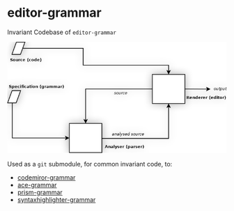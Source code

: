 # editor-grammar

Invariant Codebase of `editor-grammar`



[![Specification - Analyser - Renderer Model](spec-analyser-renderer-diagram.png)](grammar-reference.md#modularity-and-future-directions)



Used as a `git` submodule, for common invariant code, to:


* [codemiror-grammar](https://github.com/foo123/codemirror-grammar)
* [ace-grammar](https://github.com/foo123/ace-grammar)
* [prism-grammar](https://github.com/foo123/prism-grammar)
* [syntaxhighlighter-grammar](https://github.com/foo123/syntaxhighlighter-grammar)
